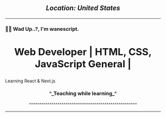 ## **___<p align="center">Location: United States</p>___**

---

### 👋🏿 Wad Up..?, I'm wanescript.


## **<h2 align="center">Web Developer | HTML, CSS, JavaScript General | </h2>**

<p text-align:"center">Learning React & Next.js</p>

</div>

<h3 align="center">^_Teaching while learning_^</h3>

<p align="center">^^^^^^^^^^^^^^^^^^^^^^^^^^^^^^^^^^^^^^^^^^^^^^^^^^^^^</p>




---

